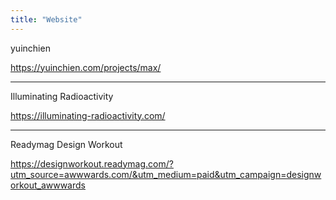```yaml
---
title: "Website"
---
```


yuinchien

https://yuinchien.com/projects/max/

---

Illuminating Radioactivity

https://illuminating-radioactivity.com/


---

Readymag Design Workout

https://designworkout.readymag.com/?utm_source=awwwards.com/&utm_medium=paid&utm_campaign=designworkout_awwwards
